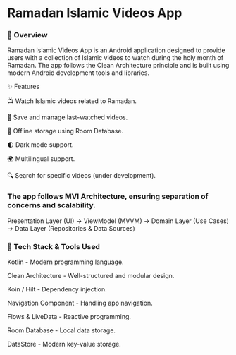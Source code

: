 # Ramadan Islamic Videos App

### 📌 Overview

Ramadan Islamic Videos App is an Android application designed to provide users with a collection of Islamic videos to watch during the holy month of Ramadan. The app follows the Clean Architecture principle and is built using modern Android development tools and libraries.

✨ Features

📺 Watch Islamic videos related to Ramadan.

📌 Save and manage last-watched videos.

📂 Offline storage using Room Database.

🌓 Dark mode support.

🌍 Multilingual support.

🔍 Search for specific videos (under development).

### The app follows MVI Architecture, ensuring separation of concerns and scalability.
Presentation Layer (UI)   -> ViewModel (MVVM) -> Domain Layer (Use Cases) -> Data Layer (Repositories & Data Sources)

### 🔹 Tech Stack & Tools Used

Kotlin - Modern programming language.

Clean Architecture - Well-structured and modular design.

Koin / Hilt - Dependency injection.

Navigation Component - Handling app navigation.

Flows & LiveData - Reactive programming.

Room Database - Local data storage.

DataStore - Modern key-value storage.
